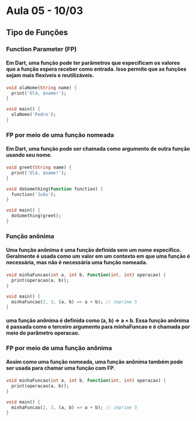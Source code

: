 # Aula 05 - 10/03

## Tipo de Funções 

### Function Parameter (FP)
#### Em Dart, uma função pode ter parâmetros que especificam os valores que a função espera receber como entrada. Isso permite que as funções sejam mais flexíveis e reutilizáveis.

```dart
void olaNome(String name) {
  print('Olá, $name!');
}

void main() {
  olaNome('Pedro');
}

```

### FP por meio de uma função nomeada
#### Em Dart, uma função pode ser chamada como argumento de outra função usando seu nome.

```dart
void greet(String name) {
  print('Olá, $name!');
}

void doSomething(Function function) {
  function('João');
}

void main() {
  doSomething(greet);
}


```

### Função anônima
#### Uma função anônima é uma função definida sem um nome específico. Geralmente é usada como um valor em um contexto em que uma função é necessária, mas não é necessária uma função nomeada.

```dart
void minhaFuncao(int a, int b, Function(int, int) operacao) {
  print(operacao(a, b));
}

void main() {
  minhaFuncao(2, 3, (a, b) => a + b); // imprime 5
}

```

#### uma função anônima é definida como (a, b) => a + b. Essa função anônima é passada como o terceiro argumento para minhaFuncao e é chamada por meio do parâmetro operacao.

### FP por meio de uma função anônima
#### Assim como uma função nomeada, uma função anônima também pode ser usada para chamar uma função com FP.
```dart
void minhaFuncao(int a, int b, Function(int, int) operacao) {
  print(operacao(a, b));
}

void main() {
  minhaFuncao(2, 3, (a, b) => a + b); // imprime 5
}

```